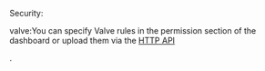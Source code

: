 Security:

valve:You can specify Valve rules in the permission section of the dashboard or upload them via the [HTTP API](https://deepstreamhub.com/docs/general/http-api/)

.

